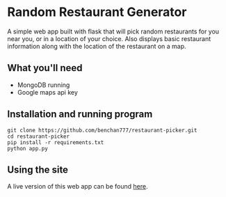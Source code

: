 # Random Restaurant Generator
A simple web app built with flask that will pick random restaurants for you near you, or in a location of your choice. Also displays basic restaurant information along with the location of the restaurant on a map.

## What you'll need
- MongoDB running
- Google maps api key

## Installation and running program

    git clone https://github.com/benchan777/restaurant-picker.git
    cd restaurant-picker
    pip install -r requirements.txt
    python app.py

## Using the site
A live version of this web app can be found [here](https://restaurant.benchan.tech/).